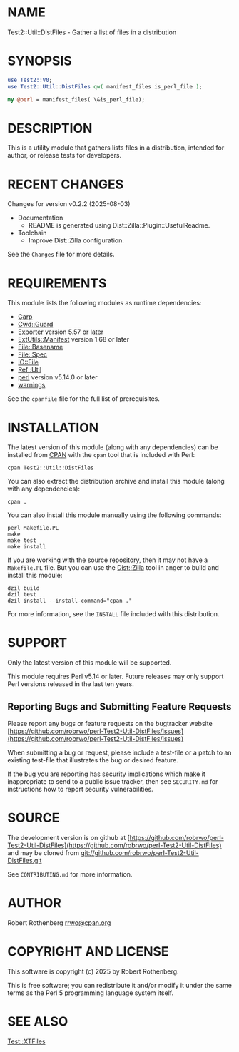 # NAME

Test2::Util::DistFiles - Gather a list of files in a distribution

# SYNOPSIS

```perl
use Test2::V0;
use Test2::Util::DistFiles qw( manifest_files is_perl_file );

my @perl = manifest_files( \&is_perl_file);
```

# DESCRIPTION

This is a utility module that gathers lists files in a distribution, intended for author, or release tests for
developers.

# RECENT CHANGES

Changes for version v0.2.2 (2025-08-03)

- Documentation
    - README is generated using Dist::Zilla::Plugin::UsefulReadme.
- Toolchain
    - Improve Dist::Zilla configuration.

See the `Changes` file for more details.

# REQUIREMENTS

This module lists the following modules as runtime dependencies:

- [Carp](https://metacpan.org/pod/Carp)
- [Cwd::Guard](https://metacpan.org/pod/Cwd%3A%3AGuard)
- [Exporter](https://metacpan.org/pod/Exporter) version 5.57 or later
- [ExtUtils::Manifest](https://metacpan.org/pod/ExtUtils%3A%3AManifest) version 1.68 or later
- [File::Basename](https://metacpan.org/pod/File%3A%3ABasename)
- [File::Spec](https://metacpan.org/pod/File%3A%3ASpec)
- [IO::File](https://metacpan.org/pod/IO%3A%3AFile)
- [Ref::Util](https://metacpan.org/pod/Ref%3A%3AUtil)
- [perl](https://metacpan.org/pod/perl) version v5.14.0 or later
- [warnings](https://metacpan.org/pod/warnings)

See the `cpanfile` file for the full list of prerequisites.

# INSTALLATION

The latest version of this module (along with any dependencies) can be installed from [CPAN](https://www.cpan.org) with the `cpan` tool that is included with Perl:

```
cpan Test2::Util::DistFiles
```

You can also extract the distribution archive and install this module (along with any dependencies):

```
cpan .
```

You can also install this module manually using the following commands:

```
perl Makefile.PL
make
make test
make install
```

If you are working with the source repository, then it may not have a `Makefile.PL` file.  But you can use the [Dist::Zilla](https://dzil.org/) tool in anger to build and install this module:

```
dzil build
dzil test
dzil install --install-command="cpan ."
```

For more information, see the `INSTALL` file included with this distribution.

# SUPPORT

Only the latest version of this module will be supported.

This module requires Perl v5.14 or later.  Future releases may only support Perl versions released in the last ten
years.

## Reporting Bugs and Submitting Feature Requests

Please report any bugs or feature requests on the bugtracker website
[https://github.com/robrwo/perl-Test2-Util-DistFiles/issues](https://github.com/robrwo/perl-Test2-Util-DistFiles/issues)

When submitting a bug or request, please include a test-file or a
patch to an existing test-file that illustrates the bug or desired
feature.

If the bug you are reporting has security implications which make it inappropriate to send to a public issue tracker,
then see `SECURITY.md` for instructions how to report security vulnerabilities.

# SOURCE

The development version is on github at [https://github.com/robrwo/perl-Test2-Util-DistFiles](https://github.com/robrwo/perl-Test2-Util-DistFiles)
and may be cloned from [git://github.com/robrwo/perl-Test2-Util-DistFiles.git](git://github.com/robrwo/perl-Test2-Util-DistFiles.git)

See `CONTRIBUTING.md` for more information.

# AUTHOR

Robert Rothenberg <rrwo@cpan.org>

# COPYRIGHT AND LICENSE

This software is copyright (c) 2025 by Robert Rothenberg.

This is free software; you can redistribute it and/or modify it under
the same terms as the Perl 5 programming language system itself.

# SEE ALSO

[Test::XTFiles](https://metacpan.org/pod/Test%3A%3AXTFiles)
